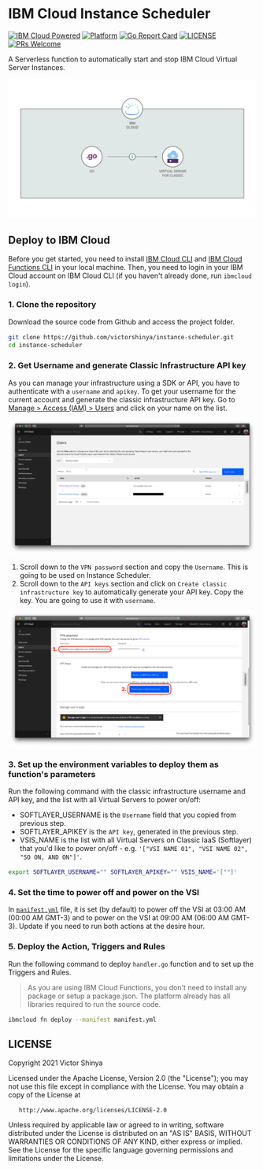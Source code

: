 # IBM Cloud Instance Scheduler

[![IBM Cloud Powered](https://img.shields.io/badge/IBM%20Cloud-powered-blue.svg)](https://cloud.ibm.com)
[![Platform](https://img.shields.io/badge/platform-golang-lightgrey.svg?style=flat)](https://developer.ibm.com/?s=golang/)
[![Go Report Card](https://goreportcard.com/badge/github.com/victorshinya/go-cloud)](https://goreportcard.com/report/github.com/victorshinya/instance-scheduler)
[![LICENSE](https://img.shields.io/github/license/victorshinya/instance-scheduler)](https://github.com/victorshinya/instance-scheduler/blob/master/LICENSE)
[![PRs Welcome](https://img.shields.io/badge/PRs-welcome-brightgreen.svg)](https://github.com/victorshinya/instance-scheduler/pulls)

A Serverless function to automatically start and stop IBM Cloud Virtual Server Instances.

![Architecture Diagram](doc/source/images/architecture.png)

## Deploy to IBM Cloud

Before you get started, you need to install [IBM Cloud CLI](https://cloud.ibm.com/docs/cli/reference/ibmcloud/download_cli.html#install_use) and [IBM Cloud Functions CLI](https://cloud.ibm.com/openwhisk/learn/cli) in your local machine. Then, you need to login in your IBM Cloud account on IBM Cloud CLI (if you haven't already done, run `ibmcloud login`).

### 1. Clone the repository

Download the source code from Github and access the project folder.

```sh
git clone https://github.com/victorshinya/instance-scheduler.git
cd instance-scheduler
```

### 2. Get Username and generate Classic Infrastructure API key

As you can manage your infrastructure using a SDK or API, you have to authenticate with a `username` and `apikey`. To get your username for the current account and generate the classic infrastructure API key. Go to [Manage > Access (IAM) > Users](https://cloud.ibm.com/iam/users) and click on your name on the list.

![Instance Scheduler 01](doc/source/images/Instance_Scheduler_01.png)

1. Scroll down to the `VPN password` section and copy the `Username`. This is going to be used on Instance Scheduler.
2. Scroll down to the `API keys` section and click on `Create classic infrastructure key` to automatically generate your API key. Copy the key. You are going to use it with `username`.

![Instance Scheduler 02](doc/source/images/Instance_Scheduler_02.png)

### 3. Set up the environment variables to deploy them as function's parameters

Run the following command with the classic infrastructure username and API key, and the list with all Virtual Servers to power on/off:

- SOFTLAYER_USERNAME is the `Username` field that you copied from previous step.
- SOFTLAYER_APIKEY is the `API key`, generated in the previous step.
- VSIS_NAME is the list with all Virtual Servers on Classic IaaS (Softlayer) that you'd like to power on/off - e.g. `'["VSI NAME 01", "VSI NAME 02", "SO ON, AND ON"]'`.

```sh
export SOFTLAYER_USERNAME="" SOFTLAYER_APIKEY="" VSIS_NAME='[""]'
```

### 4. Set the time to power off and power on the VSI

In [`manifest.yml`](manifest.yml) file, it is set (by default) to power off the VSI at 03:00 AM (00:00 AM GMT-3) and to power on the VSI at 09:00 AM (06:00 AM GMT-3). Update if you need to run both actions at the desire hour.

### 5. Deploy the Action, Triggers and Rules

Run the following command to deploy `handler.go` function and to set up the Triggers and Rules.

> As you are using IBM Cloud Functions, you don't need to install any package or setup a package.json. The platform already has all libraries required to run the source code.

```sh
ibmcloud fn deploy --manifest manifest.yml
```

## LICENSE

Copyright 2021 Victor Shinya

Licensed under the Apache License, Version 2.0 (the "License");
you may not use this file except in compliance with the License.
You may obtain a copy of the License at

       http://www.apache.org/licenses/LICENSE-2.0

Unless required by applicable law or agreed to in writing, software
distributed under the License is distributed on an "AS IS" BASIS,
WITHOUT WARRANTIES OR CONDITIONS OF ANY KIND, either express or implied.
See the License for the specific language governing permissions and
limitations under the License.

